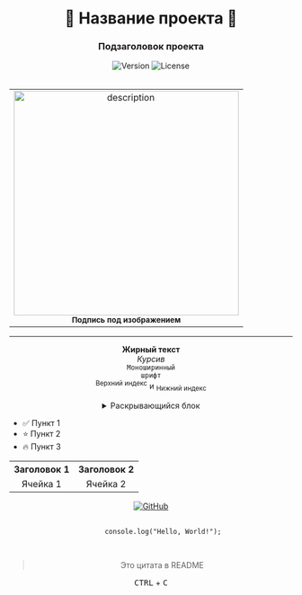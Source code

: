 <div align="center">
  <!-- Заголовки -->
  <h1>🌟 Название проекта 🌟</h1>
  <h3>Подзаголовок проекта</h3>

  <!-- Бейджи -->
  <img src="https://img.shields.io/badge/version-1.0.0-blue.svg" alt="Version">
  <img src="https://img.shields.io/badge/license-MIT-green.svg" alt="License">
  <br><br>

  <!-- Таблица с изображением -->
  <table>
    <tr>
      <td align="center">
        <img src="baby.gif" width="400" alt="description">
        <br>
        <sub><b>Подпись под изображением</b></sub>
      </td>
    </tr>
  </table>

  <!-- Разделитель -->
  <hr>

  <!-- Текстовые элементы -->
  <b>Жирный текст</b> <br>
  <i>Курсив</i> <br>
  <code>Моноширинный шрифт</code> <br>
  <sup>Верхний индекс</sup> и <sub>Нижний индекс</sub> <br>
  <details>
    <summary>Раскрывающийся блок</summary>
    Скрытый контент
  </details>

  <!-- Списки -->
  <div align="left">
    <ul>
      <li>✅ Пункт 1</li>
      <li>⭐ Пункт 2</li>
      <li>🔥 Пункт 3</li>
    </ul>
  </div>

  <!-- Таблица -->
  <table>
    <tr>
      <th>Заголовок 1</th>
      <th>Заголовок 2</th>
    </tr>
    <tr>
      <td align="center">Ячейка 1</td>
      <td align="center">Ячейка 2</td>
    </tr>
  </table>

  <!-- Ссылки -->
  <a href="https://github.com">
    <img src="https://img.shields.io/badge/GitHub-100000?style=for-the-badge&logo=github&logoColor=white" alt="GitHub">
  </a>
  
  <!-- Блок с кодом -->
  <pre>
    <code>
      console.log("Hello, World!");
    </code>
  </pre>

  <!-- Цитата -->
  <blockquote>
    <p>Это цитата в README</p>
  </blockquote>

  <!-- Клавиши -->
  <kbd>CTRL</kbd> + <kbd>C</kbd>
</div>
